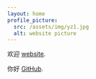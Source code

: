 ```yaml
---
layout: home
profile_picture:
  src: /assets/img/yz1.jpg
  alt: website picture
---
```


<p>
  欢迎 <a href="http://dangrover.com">website</a>.
</p>

<p>
  你好 <a href="https://github.com/eliottvincent/bay">GitHub</a>.
</p>
